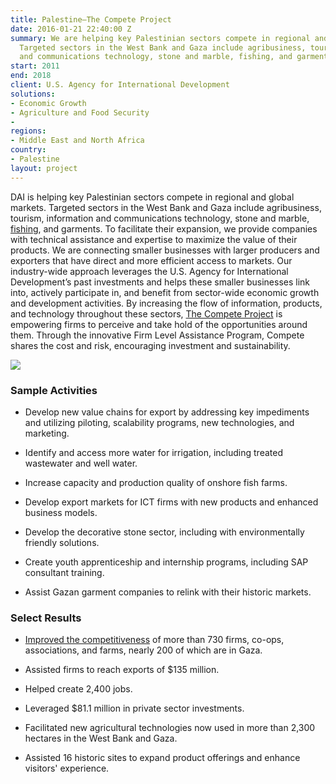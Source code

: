 ```yaml
---
title: Palestine—The Compete Project
date: 2016-01-21 22:40:00 Z
summary: We are helping key Palestinian sectors compete in regional and global markets.
  Targeted sectors in the West Bank and Gaza include agribusiness, tourism, information
  and communications technology, stone and marble, fishing, and garments.
start: 2011
end: 2018
client: U.S. Agency for International Development
solutions:
- Economic Growth
- Agriculture and Food Security
- 
regions:
- Middle East and North Africa
country:
- Palestine
layout: project
---
```


DAI is helping key Palestinian sectors compete in regional and global markets. Targeted sectors in the West Bank and Gaza include agribusiness, tourism, information and communications technology, stone and marble, [fishing](http://dai-global-developments.com/articles/dreams-come-true-as-onshore-fish-farms-emerge-in-gaza/?utm_source=daidotcom), and garments. To facilitate their expansion, we provide companies with technical assistance and expertise to maximize the value of their products. We are connecting smaller businesses with larger producers and exporters that have direct and more efficient access to markets. Our industry-wide approach leverages the U.S. Agency for International Development’s past investments and helps these smaller businesses link into, actively participate in, and benefit from sector-wide economic growth and development activities. By increasing the flow of information, products, and technology throughout these sectors, [The Compete Project](http://www.competeproject.ps/index.php) is empowering firms to perceive and take hold of the opportunities around them. Through the innovative Firm Level Assistance Program, Compete shares the cost and risk, encouraging investment and sustainability.

![](https://assetify-dai.com/projects/COMPETE.jpg)

### Sample Activities

* Develop new value chains for export by addressing key impediments and utilizing piloting, scalability programs, new technologies, and marketing.

* Identify and access more water for irrigation, including treated wastewater and well water.

* Increase capacity and production quality of onshore fish farms.

* Develop export markets for ICT firms with new products and enhanced business models.

* Develop the decorative stone sector, including with environmentally friendly solutions.

* Create youth apprenticeship and internship programs, including SAP consultant training.

* Assist Gazan garment companies to relink with their historic markets.

### Select Results

* [Improved the competitiveness](https://www.usaid.gov/node/173546) of more than 730 firms, co-ops, associations, and farms, nearly 200 of which are in Gaza.

* Assisted firms to reach exports of $135 million.

* Helped create 2,400 jobs.

* Leveraged $81.1 million in private sector investments.

* Facilitated new agricultural technologies now used in more than 2,300 hectares in the West Bank and Gaza.

* Assisted 16 historic sites to expand product offerings and enhance visitors' experience.
